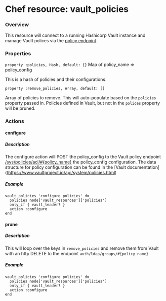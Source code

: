 # Chef resource: vault_policies
### Overview
This resource will connect to a running Hashicorp Vault instance and manage Vault polices via the [policy endpoint](https://www.vaultproject.io/api/system/policies.html)

### Properties
`property :policies, Hash, default: {}`
Map of policy_name => policy_config

This is a hash of policies and their configurations.

`property :remove_policies, Array, default: []`

Array of policies to remove.  This will auto-populate based on the `policies` property  passed in.  Policies defined in Vault, but not in the `polices` property will be pruned.

### Actions

#### configure
##### Description
The configure action will POST the policy_config to the Vault policy endpoint [/sys/policies/acl/#{policy_name}](https://www.vaultproject.io/api/system/policies.html#create-update-acl-policy) the policy_config configuration.  The data structure for policy configuration can be found in the [Vault documentation]((https://www.vaultproject.io/api/system/policies.html)
##### Example
```
vault_policies 'configure policies' do
  policies node['vault_resources']['policies']
  only_if { vault_leader? }
  action :configure
end
```

#### prune
##### Description
This will loop over the keys in `remove_policies` and remove them from Vault with an http DELETE to the endpoint `auth/ldap/groups/#{policy_name}`

##### Example
```
vault_policies 'configure policies' do
  policies node['vault_resources']['policies']
  only_if { vault_leader? }
  action :configure
end
```
